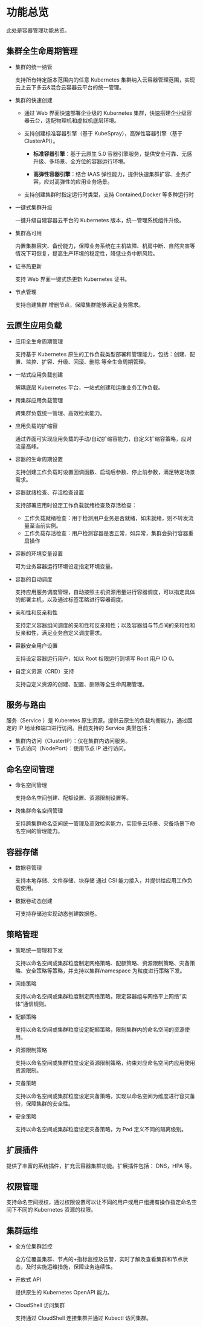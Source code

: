 # 功能总览

此处是容器管理功能总览。

## 集群全生命周期管理

- 集群的统一纳管

  支持所有特定版本范围内的任意 Kubernetes 集群纳入云容器管理范围，实现云上云下多云&混合云容器云平台的统一管理。
- 集群的快速创建

  - 通过 Web 界面快速部署企业级的 Kubernetes 集群，快速搭建企业级容器云台，适配物理机和虚拟机底层环境。

  - 支持创建标准容器引擎（基于 KubeSpray），高弹性容器引擎（基于 ClusterAPI）。

    - **标准容器引擎**：基于云原生 5.0 容器引擎服务，提供安全可靠、无感升级、多场景、全方位的容器运行环境。
    
    - **高弹性容器引擎**：结合 IAAS 弹性能力，提供快速集群扩容、业务扩容，应对高弹性的应用业务场景。
    
  - 支持创建集群时指定运行时类型，支持 Contained,Docker 等多种运行时

- 一键式集群升级

  一键升级自建容器云平台的 Kubernetes 版本，统一管理系统组件升级。
- 集群高可用

  内置集群容灾、备份能力，保障业务系统在主机故障、机房中断、自然灾害等情况下可恢复，提高生产环境的稳定性，降低业务中断风险。
- 证书热更新

  支持 Web 界面一键式热更新 Kubernetes 证书。
- 节点管理

  支持自建集群 增删节点，保障集群能够满足业务需求。
## 云原生应用负载

- 应用全生命周期管理

  支持基于 Kubernetes 原生的工作负载类型部署和管理能力，包括：创建、配置、监控、扩容、升级、回滚、删除 等全生命周期管理。
- 一站式应用负载创建

  解耦底层 Kubernetes 平台，一站式创建和运维业务工作负载。
- 跨集群应用负载管理

  跨集群负载统一管理、高效检索能力。
- 应用负载的扩缩容

  通过界面可实现应用负载的手动/自动扩缩容能力，自定义扩缩容策略，应对流量高峰。
- 容器的生命周期设置

  支持创建工作负载时设置回调函数、启动后参数、停止前参数，满足特定场景需求。
- 容器就绪检查、存活检查设置

  支持部署应用时设定工作负载就绪检查及存活检查：
  - 工作负载就绪检查：用于检测用户业务是否就绪，如未就绪，则不转发流量至当前实例。
  - 工作负载存活检查：用户检测容器是否正常，如异常，集群会执行容器重启操作
- 容器的环境变量设置

  可为业务容器运行环境设定指定环境变量。
- 容器的自动调度

  支持应用服务调度管理，自动按照主机资源用量进行容器调度，可以指定具体的部署主机，以及通过标签策略进行容器调度。
- 亲和性和反亲和性

  支持定义容器组间调度的亲和性和反亲和性；以及容器组与节点间的亲和性和反亲和性，满足业务自定义调度需求。
- 容器安全用户设置

  支持设定容器运行用户，如以 Root 权限运行则填写 Root 用户 ID 0。
- 自定义资源（CRD）支持

  支持自定义资源的创建、配置、删除等全生命周期管理。
## 服务与路由

服务（Service ）是 Kuberetes 原生资源，提供云原生的负载均衡能力，通过固定的 IP 地址和端口进行访问。目前支持的 Service 类型包括：

- 集群内访问（ClusterIP）：仅在集群内访问服务。
- 节点访问（NodePort）：使用节点 IP 进行访问。

## 命名空间管理

- 命名空间管理

  支持命名空间创建、配额设置、资源限制设置等。
- 跨集群命名空间管理

  支持跨集群命名空间统一管理及高效检索能力，实现多云场景、灾备场景下命名空间的管理能力。
## 容器存储

- 数据卷管理

  支持本地存储、文件存储、块存储 通过 CSI 能力接入，并提供给应用工作负载使用。
- 数据卷动态创建

  可支持存储池实现动态创建数据卷。
## 策略管理

- 策略统一管理和下发

  支持以命名空间或集群粒度制定网络策略、配额策略、资源限制策略、灾备策略、安全策略等策略，并支持以集群/namespace 为粒度进行策略下发。
- 网络策略

  支持以命名空间或集群粒度制定网络策略，限定容器组与网络平上网络”实体“通信规则。
- 配额策略

  支持以命名空间或集群粒度设定配额策略，限制集群内的命名空间的资源使用。
- 资源限制策略

  支持以命名空间或集群粒度设定资源限制策略，约束对应命名空间内应用使用资源限制。
- 灾备策略

  支持以命名空间或集群粒度设定灾备策略，实现以命名空间为维度进行容灾备份，保障集群的安全性。
- 安全策略

  支持以命名空间或集群粒度设定灾备策略，为 Pod 定义不同的隔离级别。
## 扩展插件

提供了丰富的系统插件，扩充云容器集群功能。扩展插件包括： DNS，HPA 等。

## 权限管理

支持命名空间授权，通过权限设置可以让不同的用户或用户组拥有操作指定命名空间下不同的 Kubernetes 资源的权限。

## 集群运维

- 全方位集群监控

  全方位覆盖集群、节点的+指标监控及告警，实时了解及查看集群和节点状态，及时实施运维措施，保障业务连续性。
- 开放式 API

  提供原生的 Kubernetes OpenAPI 能力。
- CloudShell 访问集群

  支持通过 CloudShell 连接集群并通过 Kubectl 访问集群。
